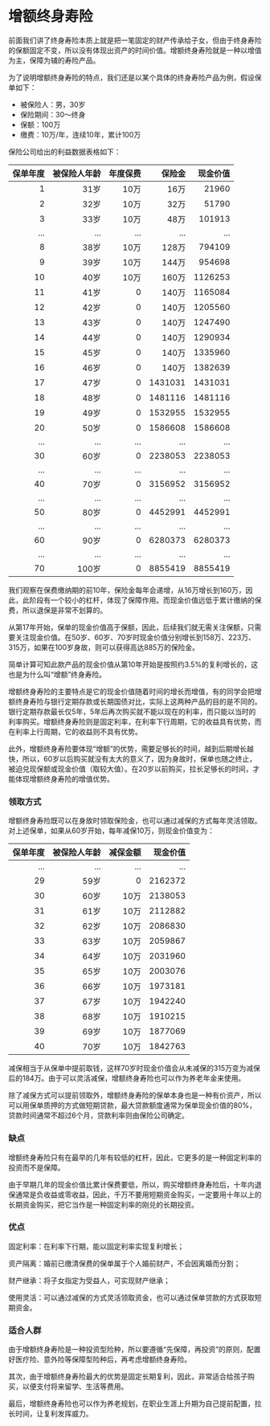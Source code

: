 # 增额终身寿险

前面我们讲了终身寿险本质上就是把一笔固定的财产传承给子女，但由于终身寿险的保额固定不变，所以没有体现出资产的时间价值。增额终身寿险就是一种以增值为主，保障为辅的寿险产品。

为了说明增额终身寿险的特点，我们还是以某个具体的终身寿险产品为例，假设保单如下：

- 被保险人：男，30岁
- 保险期间：30～终身
- 保额：100万
- 缴费：10万/年，连续10年，累计100万

保险公司给出的利益数据表格如下：

| 保单年度  | 被保险人年龄   | 年度保费  | 保险金 | 现金价值 |
|---------:|-------------:|---------:|-------:|-------:|
| 1        | 31岁         | 10万    | 16万   | 21960    |
| 2        | 32岁         | 10万    | 32万   | 51790    |
| 3        | 33岁         | 10万    | 48万   | 101913   |
| ...      | ...          | ...    | ...    | ...      |
| 8        | 38岁         | 10万    | 128万   | 794109  |
| 9        | 39岁         | 10万    | 144万   | 954698  |
| 10       | 40岁         | 10万    | 160万   | 1126253 |
| 11       | 41岁         | 0       | 140万  | 1165084 |
| 12       | 42岁         | 0       | 140万  | 1205560 |
| 13       | 43岁         | 0       | 140万  | 1247490 |
| 14       | 44岁         | 0       | 140万  | 1290934 |
| 15       | 45岁         | 0       | 140万  | 1335960 |
| 16       | 46岁         | 0       | 140万  | 1382639 |
| 17       | 47岁         | 0       | 1431031 | 1431031 |
| 18       | 48岁         | 0       | 1481116 | 1481116 |
| 19       | 49岁         | 0       | 1532955 | 1532955 |
| 20       | 50岁         | 0       | 1586608 | 1586608 |
| ...      | ...          | ...     | ...     | ...     |
| 30       | 60岁         | 0       | 2238053 | 2238053 |
| ...      | ...          | ...     | ...     | ...     |
| 40       | 70岁         | 0       | 3156952 | 3156952 |
| ...      | ...          | ...     | ...     | ...     |
| 50       | 80岁         | 0       | 4452991 | 4452991 |
| ...      | ...          | ...     | ...    | ...      |
| 60       | 90岁         | 0       | 6280373 | 6280373 |
| ...      | ...          | ...     | ...    | ...      |
| 70       | 100岁        | 0       | 8855419 | 8855419 |

我们观察在保费缴纳期的前10年，保险金每年会递增，从16万增长到160万，因此，此阶段有一个较小的杠杆，体现了保障作用。而现金价值远低于累计缴纳的保费，所以退保是非常不划算的。

从第17年开始，保单的现金价值高于保额，因此，后续我们就无需关注保额，只需要关注现金价值。在50岁、60岁、70岁时现金价值分别增长到158万、223万、315万，如果在100岁身故，则可以获得高达885万的保险金。

简单计算可知此款产品的现金价值从第10年开始是按照约3.5%的复利增长的，这也是为什么叫“增额”终身寿险。

增额终身寿险的主要特点是它的现金价值随着时间的增长而增值，有的同学会把增额终身寿险与银行定期存款或长期国债对比，实际上这两种产品的目的是不同的。银行定期存款最长仅5年，5年后再次购买就不能以现在的利率，而只能以当时的利率购买。增额终身寿险则是固定利率，在利率下行周期，它的收益具有优势，而在利率上行周期，它的收益则不具有优势。

此外，增额终身寿险要体现“增额”的优势，需要足够长的时间，越到后期增长越快，所以，60岁以后购买就没有太大的意义了，因为身故时，保单也随之终止，被迫兑现保额或现金价值（取较大值）。在20岁以前购买，拉长足够长的时间，才能体现增额终身寿险的增值优势。

### 领取方式

增额终身寿险既可以在身故时领取保险金，也可以通过减保的方式每年灵活领取。对上述保单，如果从60岁开始，每年减保10万，则现金价值变为：

| 保单年度  | 被保险人年龄 | 减保金额  | 现金价值 |
|---------:|-----------:|--------:|--------:|
| ...      | ...        | ...     | ...     |
| 29       | 59岁       | 0       | 2162372 |
| 30       | 60岁       | 10万    | 2138053 |
| 31       | 61岁       | 10万    | 2112882 |
| 32       | 62岁       | 10万    | 2086830 |
| 33       | 63岁       | 10万    | 2059867 |
| 34       | 64岁       | 10万    | 2031960 |
| 35       | 65岁       | 10万    | 2003076 |
| 36       | 66岁       | 10万    | 1973181 |
| 37       | 67岁       | 10万    | 1942240 |
| 38       | 68岁       | 10万    | 1910215 |
| 39       | 69岁       | 10万    | 1877069 |
| 40       | 70岁       | 10万    | 1842763 |

减保相当于从保单中提前取钱，这样70岁时现金价值会从未减保的315万变为减保后的184万。由于可以灵活减保，增额终身寿险也可以作为养老年金来使用。

除了减保方式可以提前领取外，增额终身寿险的保单本身也是一种有价资产，所以可以用保单质押的方式做短期贷款，最大贷款额度通常为保单现金价值的80%，贷款时间通常不超过6个月，贷款利率则由保险公司确定。

### 缺点

增额终身寿险只有在最早的几年有较低的杠杆，因此，它更多的是一种固定利率的投资而不是保障。

由于早期几年的现金价值比累计保费要低，所以，购买增额终身寿险后，十年内退保通常是负收益或零收益，因此，千万不要用短期资金购买，一定要用十年以上的长期资金购买，把它当作是一种固定利率的刚兑的长期投资。

### 优点

固定利率：在利率下行期，能以固定利率实现复利增长；

资产隔离：婚前已缴清保费的保单属于个人婚前财产，不会因离婚而分割；

财产继承：将子女指定为受益人，可实现财产继承；

使用灵活：可以通过减保的方式灵活领取资金，也可以通过保单贷款的方式获取短期资金。

### 适合人群

由于增额终身寿险是一种投资型险种，所以要遵循“先保障，再投资”的原则，配置好医疗险、意外险等保障型险种后，再考虑增额终身寿险。

其次，由于增额终身寿险最大的优势是固定长期复利，因此，非常适合给孩子购买，以便支付将来留学、生活等费用。

最后，增额终身寿险也可以作为养老规划，在职业生涯上升期为自己提前配置，拉长时间，让复利发挥威力。
